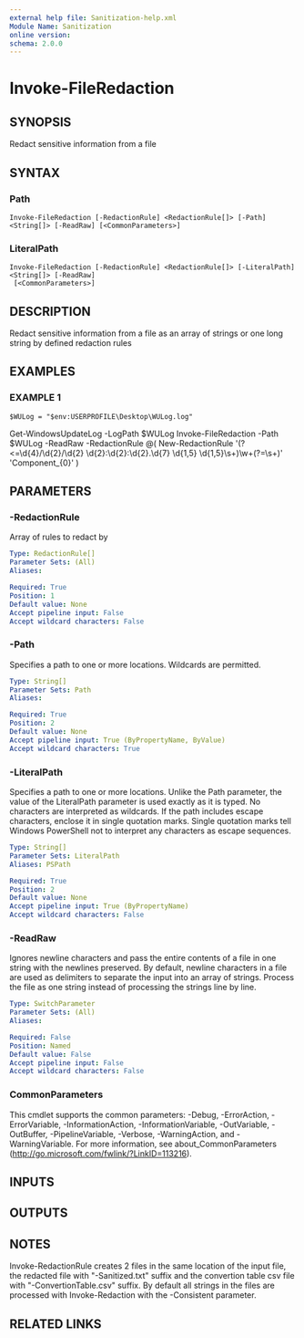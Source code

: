 ```yaml
---
external help file: Sanitization-help.xml
Module Name: Sanitization
online version:
schema: 2.0.0
---
```


# Invoke-FileRedaction

## SYNOPSIS
Redact sensitive information from a file

## SYNTAX

### Path
```
Invoke-FileRedaction [-RedactionRule] <RedactionRule[]> [-Path] <String[]> [-ReadRaw] [<CommonParameters>]
```

### LiteralPath
```
Invoke-FileRedaction [-RedactionRule] <RedactionRule[]> [-LiteralPath] <String[]> [-ReadRaw]
 [<CommonParameters>]
```

## DESCRIPTION
Redact sensitive information from a file as an array of strings or one long string by defined redaction rules

## EXAMPLES

### EXAMPLE 1
```
$WULog = "$env:USERPROFILE\Desktop\WULog.log"
```

Get-WindowsUpdateLog -LogPath $WULog
Invoke-FileRedaction -Path $WULog -ReadRaw -RedactionRule @(
    New-RedactionRule '(?\<=\d{4}\/\d{2}\/\d{2} \d{2}\:\d{2}\:\d{2}\.\d{7} \d{1,5} \d{1,5}\s+)\w+(?=\s+)' 'Component_{0}'
)

## PARAMETERS

### -RedactionRule
Array of rules to redact by

```yaml
Type: RedactionRule[]
Parameter Sets: (All)
Aliases:

Required: True
Position: 1
Default value: None
Accept pipeline input: False
Accept wildcard characters: False
```

### -Path
Specifies a path to one or more locations.
Wildcards are permitted.

```yaml
Type: String[]
Parameter Sets: Path
Aliases:

Required: True
Position: 2
Default value: None
Accept pipeline input: True (ByPropertyName, ByValue)
Accept wildcard characters: True
```

### -LiteralPath
Specifies a path to one or more locations.
Unlike the Path parameter, the value of the LiteralPath parameter is
used exactly as it is typed.
No characters are interpreted as wildcards.
If the path includes escape characters,
enclose it in single quotation marks.
Single quotation marks tell Windows PowerShell not to interpret any
characters as escape sequences.

```yaml
Type: String[]
Parameter Sets: LiteralPath
Aliases: PSPath

Required: True
Position: 2
Default value: None
Accept pipeline input: True (ByPropertyName)
Accept wildcard characters: False
```

### -ReadRaw
Ignores newline characters and pass the entire contents of a file in one string with the newlines preserved.
By default, newline characters in a file are used as delimiters to separate the input into an array of strings.
Process the file as one string instead of processing the strings line by line.

```yaml
Type: SwitchParameter
Parameter Sets: (All)
Aliases:

Required: False
Position: Named
Default value: False
Accept pipeline input: False
Accept wildcard characters: False
```

### CommonParameters
This cmdlet supports the common parameters: -Debug, -ErrorAction, -ErrorVariable, -InformationAction, -InformationVariable, -OutVariable, -OutBuffer, -PipelineVariable, -Verbose, -WarningAction, and -WarningVariable.
For more information, see about_CommonParameters (http://go.microsoft.com/fwlink/?LinkID=113216).

## INPUTS

## OUTPUTS

## NOTES
Invoke-RedactionRule creates 2 files in the same location of the input file,
the redacted file with "-Sanitized.txt" suffix
and the convertion table csv file with "-ConvertionTable.csv" suffix.
By default all strings in the files are processed with Invoke-Redaction with the -Consistent parameter.

## RELATED LINKS
